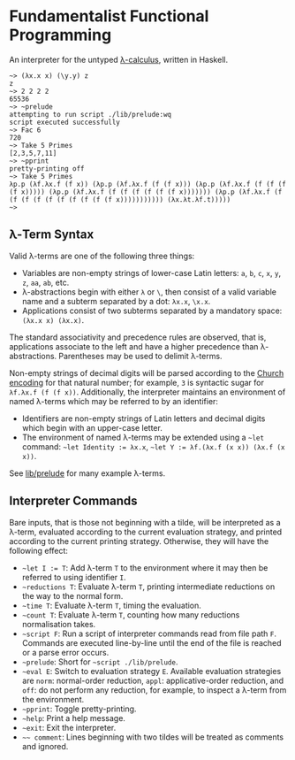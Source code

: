 # Fundamentalist Functional Programming

An interpreter for the untyped [λ-calculus](https://en.wikipedia.org/wiki/Lambda_calculus), written in Haskell.

```
~> (λx.x x) (\y.y) z
z
~> 2 2 2 2
65536
~> ~prelude
attempting to run script ./lib/prelude:wq
script executed successfully
~> Fac 6
720
~> Take 5 Primes
[2,3,5,7,11]
~> ~pprint
pretty-printing off
~> Take 5 Primes
λp.p (λf.λx.f (f x)) (λp.p (λf.λx.f (f (f x))) (λp.p (λf.λx.f (f (f (f (f x))))) (λp.p (λf.λx.f (f (f (f (f (f (f x))))))) (λp.p (λf.λx.f (f (f (f (f (f (f (f (f (f (f x))))))))))) (λx.λt.λf.t)))))
~>
```

## λ-Term Syntax

Valid λ-terms are one of the following three things:

* Variables are non-empty strings of lower-case Latin letters: `a`, `b`, `c`, `x`, `y`, `z`, `aa`, `ab`, etc.
* λ-abstractions begin with either `λ` or `\`, then consist of a valid variable name and a subterm separated by a dot: `λx.x`, `\x.x`.
* Applications consist of two subterms separated by a mandatory space: `(λx.x x) (λx.x)`.

The standard associativity and precedence rules are observed, that is, applications associate to the left and have a higher precedence than λ-abstractions.
Parentheses may be used to delimit λ-terms.

Non-empty strings of decimal digits will be parsed according to the [Church encoding](https://en.wikipedia.org/wiki/Church_encoding) for that natural number; for example, `3` is syntactic sugar for `λf.λx.f (f (f x))`.
Additionally, the interpreter maintains an environment of named λ-terms which may be referred to by an identifier:

* Identifiers are non-empty strings of Latin letters and decimal digits which begin with an upper-case letter.
* The environment of named λ-terms may be extended using a `~let` command: `~let Identity := λx.x`, `~let Y := λf.(λx.f (x x)) (λx.f (x x))`.

See [lib/prelude](lib/prelude) for many example λ-terms.

## Interpreter Commands

Bare inputs, that is those not beginning with a tilde, will be interpreted as a λ-term, evaluated according to the current evaluation strategy, and printed according to the current printing strategy.
Otherwise, they will have the following effect:

* `~let I := T`: Add λ-term `T` to the environment where it may then be referred to using identifier `I`.
* `~reductions T`: Evaluate λ-term `T`, printing intermediate reductions on the way to the normal form.
* `~time T`: Evaluate λ-term `T`, timing the evaluation.
* `~count T`: Evaluate λ-term `T`, counting how many reductions normalisation takes.
* `~script F`: Run a script of interpreter commands read from file path `F`. Commands are executed line-by-line until the end of the file is reached or a parse error occurs.
* `~prelude`: Short for `~script ./lib/prelude`.
* `~eval E`: Switch to evaluation strategy `E`. Available evaluation strategies are `norm`: normal-order reduction, `appl`: applicative-order reduction, and `off`: do not perform any reduction, for example, to inspect a λ-term from the environment.
* `~pprint`: Toggle pretty-printing.
* `~help`: Print a help message.
* `~exit`: Exit the interpreter.
* `~~ comment`: Lines beginning with two tildes will be treated as comments and ignored.
